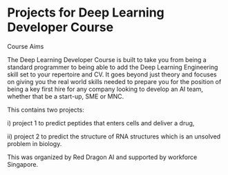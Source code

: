 # Projects for Deep Learning Developer Course
 Course Aims
 
The Deep Learning Developer Course is built to take you from being a standard programmer to being able to add the Deep Learning Engineering skill set to your repertoire and CV. It goes beyond just theory and focuses on giving you the real world skills needed to prepare you for the position of being a key first hire for any company looking to develop an AI team, whether that be a start-up, SME or MNC. 

This contains two projects: 

i) project 1 to predict peptides that enters cells and deliver a drug, 

ii) project 2 to predict the structure of RNA structures which is an unsolved problem in biology. 

This was organized by Red Dragon AI and supported by workforce Singapore. 
